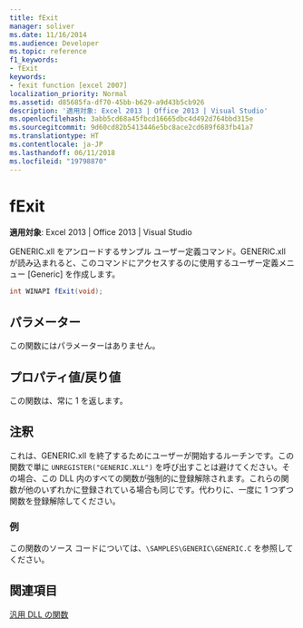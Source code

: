 ```yaml
---
title: fExit
manager: soliver
ms.date: 11/16/2014
ms.audience: Developer
ms.topic: reference
f1_keywords:
- fExit
keywords:
- fexit function [excel 2007]
localization_priority: Normal
ms.assetid: d85685fa-df70-45bb-b629-a9d43b5cb926
description: '適用対象: Excel 2013 | Office 2013 | Visual Studio'
ms.openlocfilehash: 3abb5cd68a45fbcd16665dbc4d492d764bbd315e
ms.sourcegitcommit: 9d60cd82b5413446e5bc8ace2cd689f683fb41a7
ms.translationtype: HT
ms.contentlocale: ja-JP
ms.lasthandoff: 06/11/2018
ms.locfileid: "19798870"
---
```

# <a name="fexit"></a>fExit

 **適用対象**: Excel 2013 | Office 2013 | Visual Studio 
  
GENERIC.xll をアンロードするサンプル ユーザー定義コマンド。GENERIC.xll が読み込まれると、このコマンドにアクセスするのに使用するユーザー定義メニュー [Generic] を作成します。 
  
```cs
int WINAPI fExit(void);
```

## <a name="parameters"></a>パラメーター

この関数にはパラメーターはありません。
  
## <a name="property-valuereturn-value"></a>プロパティ値/戻り値

この関数は、常に 1 を返します。
  
## <a name="remarks"></a>注釈

これは、GENERIC.xll を終了するためにユーザーが開始するルーチンです。この関数で単に `UNREGISTER("GENERIC.XLL")` を呼び出すことは避けてください。その場合、この DLL 内のすべての関数が強制的に登録解除されます。これらの関数が他のいずれかに登録されている場合も同じです。代わりに、一度に 1 つずつ関数を登録解除してください。 
  
### <a name="example"></a>例

この関数のソース コードについては、`\SAMPLES\GENERIC\GENERIC.C` を参照してください。 
  
## <a name="see-also"></a>関連項目



[汎用 DLL の関数](functions-in-the-generic-dll.md)

